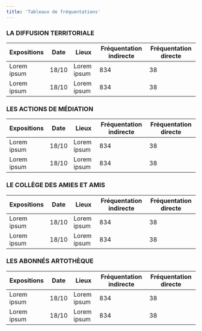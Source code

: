 ```yaml
---
title: 'Tableaux de fréquentations'
---
```


### LA DIFFUSION TERRITORIALE

| Expositions         | Date     | Lieux             | Fréquentation indirecte | Fréquentation directe |
|--------------------|----------|----------------|----------------------------|--------------------------|
| Lorem ipsum      | 18/10    | Lorem ipsum |834                                |38                                 |
| Lorem ipsum      | 18/10    | Lorem ipsum |834                                |38                                 |

### LES ACTIONS DE MÉDIATION

| Expositions         | Date     | Lieux             | Fréquentation indirecte | Fréquentation directe |
|--------------------|----------|----------------|----------------------------|--------------------------|
| Lorem ipsum      | 18/10    | Lorem ipsum |834                                |38                                 |
| Lorem ipsum      | 18/10    | Lorem ipsum |834                                |38                                 |

### LE COLLÈGE DES AMIES ET AMIS

| Expositions         | Date     | Lieux             | Fréquentation indirecte | Fréquentation directe |
|--------------------|----------|----------------|----------------------------|--------------------------|
| Lorem ipsum      | 18/10    | Lorem ipsum |834                                |38                                 |
| Lorem ipsum      | 18/10    | Lorem ipsum |834                                |38                                 |

### LES ABONNÉS ARTOTHÈQUE

| Expositions         | Date     | Lieux             | Fréquentation indirecte | Fréquentation directe |
|--------------------|----------|----------------|----------------------------|--------------------------|
| Lorem ipsum      | 18/10    | Lorem ipsum |834                                |38                                 |
| Lorem ipsum      | 18/10    | Lorem ipsum |834                                |38                                 |